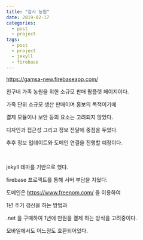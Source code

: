 ```yaml
---
title: "감사 농원"
date: 2019-02-17
categories:
  - post
  - project
tags:
  - post
  - project
  - jekyll
  - firebase
---
```


https://gamsa-new.firebaseapp.com/

친구네 가족 농원을 위한 소규모 판매 팜플렛 페이지이다.

가족 단위 소규모 생산 판매이며 홍보의 목적이기에

결제 모듈이나 보안 등의 요소는 고려되지 않았다.

디자인과 접근성 그리고 정보 전달에 중점을 두었다.

추후 정보 업데이트와 도메인 연결을 진행할 예정이다.

<br>

jekyll 테마를 기반으로 했다.

firebase 프로젝트를 통해 서버 부담을 지웠다.

도메인은 https://www.freenom.com/ 을 이용하여

1년 주기 갱신을 하는 방법과

.net 을 구매하여 1년에 만원을 결제 하는 방식을 고려중이다.

모바일에서도 어느정도 호환되어있다.
